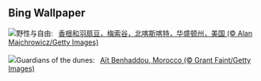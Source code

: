## Bing Wallpaper
![](https://www.bing.com/th?id=OHR.MethowWildflowers_ZH-CN8926661958_UHD.jpg&w=1000)野性与自由:&nbsp;&ensp;[香根和羽扇豆，梅索谷，北喀斯喀特，华盛顿州，美国 (© Alan Majchrowicz/Getty Images)](https://www.bing.com/th?id=OHR.MethowWildflowers_ZH-CN8926661958_UHD.jpg)
<br><br/>
![](https://www.bing.com/th?id=OHR.MoroccoBenhaddou_EN-US4848616753_UHD.jpg&w=1000)Guardians of the dunes:&nbsp;&ensp;[Aït Benhaddou, Morocco (© Grant Faint/Getty Images)](https://www.bing.com/th?id=OHR.MoroccoBenhaddou_EN-US4848616753_UHD.jpg)
<br><br/>
